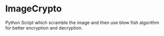 # ImageCrypto
Python Script which scramble the image and then use blow fish algorithm for better encryption and decryption.
